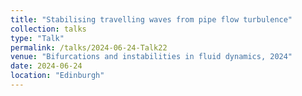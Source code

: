 ```yaml
---
title: "Stabilising travelling waves from pipe flow turbulence"
collection: talks
type: "Talk"
permalink: /talks/2024-06-24-Talk22
venue: "Bifurcations and instabilities in fluid dynamics, 2024"
date: 2024-06-24
location: "Edinburgh"
---
```

